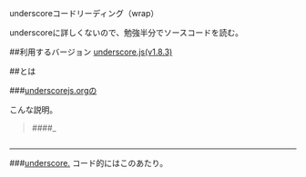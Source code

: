 underscoreコードリーディング（wrap）

underscoreに詳しくないので、勉強半分でソースコードを読む。



##利用するバージョン
[underscore.js(v1.8.3)](https://github.com/jashkenas/underscore/tree/1.8.3)


##とは


###[underscorejs.orgの](http://underscorejs.org/#)

こんな説明。
>####_

```javascript

```
------------- 


###[underscore.](https://github.com/jashkenas/underscore/blob/1.8.3/underscore.js#L675)
コード的にはこのあたり。

```javascript
```
